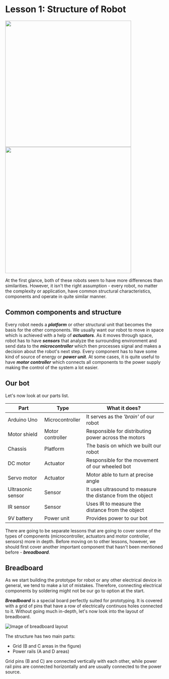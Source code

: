 # Lesson 1: Structure of Robot

<p float = "left">
  <img src = https://cdn.mos.cms.futurecdn.net/s9sxXfjdJwNhnpAoHgFegF.jpg width = "400"/>
  <img src = https://images-na.ssl-images-amazon.com/images/I/71M45gF1qKL._SL1500_.jpg width = "400"/>
</p>


At the first glance, both of these robots seem to have more differences than similarities. However, it isn't the right assumption - every robot, no matter the complexity or application, have common structural characteristics, components and operate in quite similar manner.

## Common components and structure
<Make a diagram showing the relationship between these things>

Every robot needs a ***platform*** or other structural unit that becomes the basis for the other components. We usually want our robot to move in space which is achieved with a help of ***actuators***. As it moves through space, robot has to have ***sensors*** that analyze the surrounding environment and send data to the ***microcontroller*** which then processes signal and makes a decision about the robot's next step. Every component has to have some kind of source of energy or ***power unit***. At some cases, it is quite useful to have ***motor controller*** which connects all components to the power supply making the control of the system a lot easier.

## Our bot

Let's now look at our parts list.

| Part | Type | What it does? |
| --- | --- | --- |
| Arduino Uno | Microcontroller | It serves as the *'brain'* of our robot |
| Motor shield | Motor controller | Responsible for distributing power across the motors |
| Chassis | Platform | The basis on which we built our robot |
| DC motor | Actuator | Responsible for the movement of our wheeled bot |
| Servo motor | Actuator | Motor able to turn at precise angle |
| Ultrasonic sensor | Sensor | It uses ultrasound to measure the distance from the object|
| IR sensor | Sensor | Uses IR to measure the distance from the object |
| 9V battery | Power unit | Provides power to our bot |

There are going to be separate lessons that are going to cover some of the types of components (microcontroller, actuators and motor controller, sensors) more in depth. Before moving on to other lessons, however, we should first cover another important component that hasn't been mentioned before - ***breadboard***.

## Breadboard

As we start building the prototype for robot or any other electrical device in general, we tend to make a lot of mistakes. Therefore, connecting electrical components by soldering might not be our go to option at the start. 

***Breadboard*** is a special board perfectly suited for prototyping. It is covered with a grid of pins that have a row of electrically continuos holes connected to it. Without going much in-depth, let's now look into the layout of breadboard.

![Image of breadboard layout](https://www.tweaking4all.com/wp-content/uploads/2013/12/basic_breadboard_layout.png)

The structure has two main parts:
- Grid (B and C areas in the figure)
- Power rails (A and D areas)

Grid pins (B and C) are connected vertically with each other, while power rail pins are connected horizontally and are usually connected to the power source.

